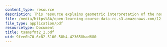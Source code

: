 ```yaml
---
content_type: resource
description: This resource explains geometric interpretation of the normal equations.
file: /media/https%3A/open-learning-course-data-rc.s3.amazonaws.com/12-864-inference-from-data-and-models-spring-2005/9fee0b706c82510058b4423658bad680_tsamsfmt2_2.pdf
file_type: application/pdf
resourcetype: Document
title: tsamsfmt2_2.pdf
uid: 9fee0b70-6c82-5100-58b4-423658bad680
---
```

